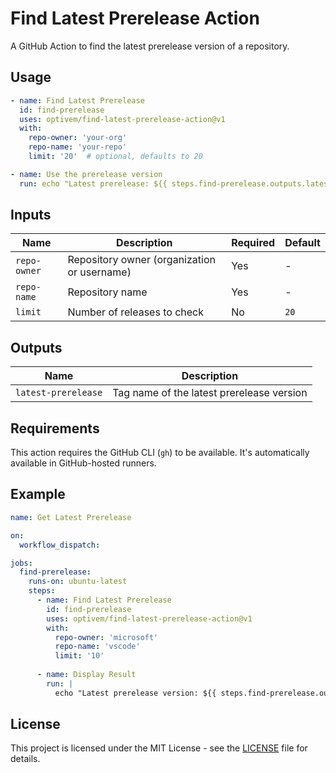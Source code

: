 # Find Latest Prerelease Action

A GitHub Action to find the latest prerelease version of a repository.

## Usage

```yaml
- name: Find Latest Prerelease
  id: find-prerelease
  uses: optivem/find-latest-prerelease-action@v1
  with:
    repo-owner: 'your-org'
    repo-name: 'your-repo'
    limit: '20'  # optional, defaults to 20

- name: Use the prerelease version
  run: echo "Latest prerelease: ${{ steps.find-prerelease.outputs.latest-prerelease }}"
```

## Inputs

| Name | Description | Required | Default |
|------|-------------|----------|---------|
| `repo-owner` | Repository owner (organization or username) | Yes | - |
| `repo-name` | Repository name | Yes | - |
| `limit` | Number of releases to check | No | `20` |

## Outputs

| Name | Description |
|------|-------------|
| `latest-prerelease` | Tag name of the latest prerelease version |

## Requirements

This action requires the GitHub CLI (`gh`) to be available. It's automatically available in GitHub-hosted runners.

## Example

```yaml
name: Get Latest Prerelease

on:
  workflow_dispatch:

jobs:
  find-prerelease:
    runs-on: ubuntu-latest
    steps:
      - name: Find Latest Prerelease
        id: find-prerelease
        uses: optivem/find-latest-prerelease-action@v1
        with:
          repo-owner: 'microsoft'
          repo-name: 'vscode'
          limit: '10'
      
      - name: Display Result
        run: |
          echo "Latest prerelease version: ${{ steps.find-prerelease.outputs.latest-prerelease }}"
```

## License

This project is licensed under the MIT License - see the [LICENSE](LICENSE) file for details.

